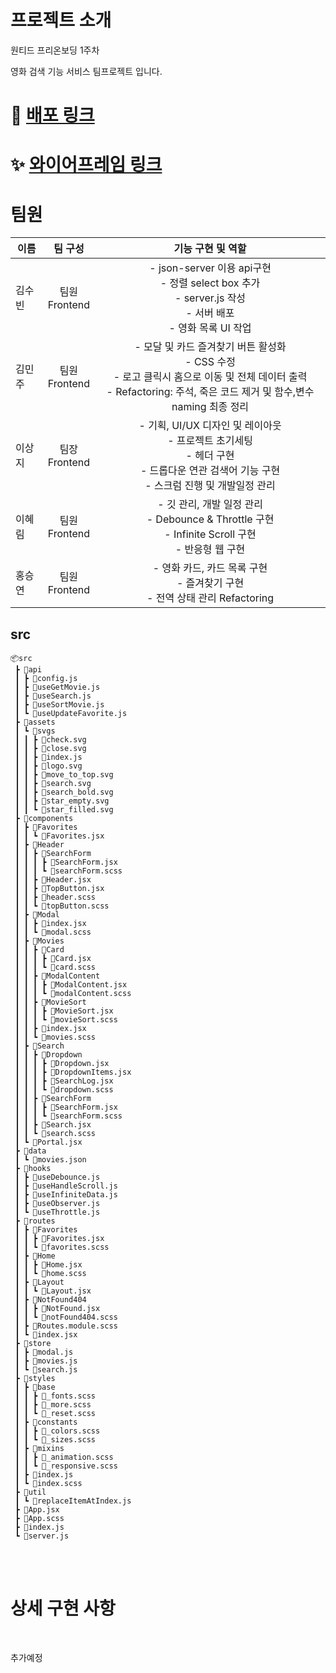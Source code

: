 # 프로젝트 소개

원티드 프리온보딩 1주차

영화 검색 기능 서비스 팀프로젝트 입니다.

# 🚀 [배포 링크](https://wonfilx.herokuapp.com/)


# ✨ [와이어프레임 링크](https://www.figma.com/file/xuNG7O0WGr30z7zg8vqZha/pre-onboarding-week1-1?node-id=2%3A3)


# 팀원

| 이름 |팀 구성|기능 구현 및 역할|
|---|:---:|:---:|
| 김수빈 | 팀원 </br> Frontend | - json-server 이용 api구현 </br> - 정렬 select box 추가 <br> - server.js 작성 <br> -  서버 배포 <br> - 영화 목록 UI 작업 |
| 김민주 | 팀원 </br> Frontend |   - 모달 및 카드 즐겨찾기 버튼 활성화 </br> - CSS 수정 </br> - 로고 클릭시 홈으로 이동 및 전체 데이터 출력 </br> - Refactoring: 주석, 죽은 코드 제거 및 함수,변수 naming 최종 정리|
| 이상지 | 팀장 </br> Frontend | - 기획, UI/UX 디자인 및 레이아웃 </br> - 프로젝트 초기세팅 </br> - 헤더 구현 </br> - 드롭다운 연관 검색어 기능 구현 </br> - 스크럼 진행 및 개발일정 관리|
| 이혜림 | 팀원 </br> Frontend |  - 깃 관리, 개발 일정 관리 </br> - Debounce & Throttle 구현  </br> - Infinite Scroll 구현  </br> - 반응형 웹 구현  |
| 홍승연 | 팀원 </br> Frontend | - 영화 카드, 카드 목록 구현  </br> - 즐겨찾기 구현 </br> - 전역 상태 관리 Refactoring |

## src

```text
📦src
 ┣ 📂api
 ┃ ┣ 📜config.js
 ┃ ┣ 📜useGetMovie.js
 ┃ ┣ 📜useSearch.js
 ┃ ┣ 📜useSortMovie.js
 ┃ ┗ 📜useUpdateFavorite.js
 ┣ 📂assets
 ┃ ┗ 📂svgs
 ┃ ┃ ┣ 📜check.svg
 ┃ ┃ ┣ 📜close.svg
 ┃ ┃ ┣ 📜index.js
 ┃ ┃ ┣ 📜logo.svg
 ┃ ┃ ┣ 📜move_to_top.svg
 ┃ ┃ ┣ 📜search.svg
 ┃ ┃ ┣ 📜search_bold.svg
 ┃ ┃ ┣ 📜star_empty.svg
 ┃ ┃ ┗ 📜star_filled.svg
 ┣ 📂components
 ┃ ┣ 📂Favorites
 ┃ ┃ ┗ 📜Favorites.jsx
 ┃ ┣ 📂Header
 ┃ ┃ ┣ 📂SearchForm
 ┃ ┃ ┃ ┣ 📜SearchForm.jsx
 ┃ ┃ ┃ ┗ 📜searchForm.scss
 ┃ ┃ ┣ 📜Header.jsx
 ┃ ┃ ┣ 📜TopButton.jsx
 ┃ ┃ ┣ 📜header.scss
 ┃ ┃ ┗ 📜topButton.scss
 ┃ ┣ 📂Modal
 ┃ ┃ ┣ 📜index.jsx
 ┃ ┃ ┗ 📜modal.scss
 ┃ ┣ 📂Movies
 ┃ ┃ ┣ 📂Card
 ┃ ┃ ┃ ┣ 📜Card.jsx
 ┃ ┃ ┃ ┗ 📜card.scss
 ┃ ┃ ┣ 📂ModalContent
 ┃ ┃ ┃ ┣ 📜ModalContent.jsx
 ┃ ┃ ┃ ┗ 📜modalContent.scss
 ┃ ┃ ┣ 📂MovieSort
 ┃ ┃ ┃ ┣ 📜MovieSort.jsx
 ┃ ┃ ┃ ┗ 📜movieSort.scss
 ┃ ┃ ┣ 📜index.jsx
 ┃ ┃ ┗ 📜movies.scss
 ┃ ┣ 📂Search
 ┃ ┃ ┣ 📂Dropdown
 ┃ ┃ ┃ ┣ 📜Dropdown.jsx
 ┃ ┃ ┃ ┣ 📜DropdownItems.jsx
 ┃ ┃ ┃ ┣ 📜SearchLog.jsx
 ┃ ┃ ┃ ┗ 📜dropdown.scss
 ┃ ┃ ┣ 📂SearchForm
 ┃ ┃ ┃ ┣ 📜SearchForm.jsx
 ┃ ┃ ┃ ┗ 📜searchForm.scss
 ┃ ┃ ┣ 📜Search.jsx
 ┃ ┃ ┗ 📜search.scss
 ┃ ┗ 📜Portal.jsx
 ┣ 📂data
 ┃ ┗ 📜movies.json
 ┣ 📂hooks
 ┃ ┣ 📜useDebounce.js
 ┃ ┣ 📜useHandleScroll.js
 ┃ ┣ 📜useInfiniteData.js
 ┃ ┣ 📜useObserver.js
 ┃ ┗ 📜useThrottle.js
 ┣ 📂routes
 ┃ ┣ 📂Favorites
 ┃ ┃ ┣ 📜Favorites.jsx
 ┃ ┃ ┗ 📜favorites.scss
 ┃ ┣ 📂Home
 ┃ ┃ ┣ 📜Home.jsx
 ┃ ┃ ┗ 📜home.scss
 ┃ ┣ 📂Layout
 ┃ ┃ ┗ 📜Layout.jsx
 ┃ ┣ 📂NotFound404
 ┃ ┃ ┣ 📜NotFound.jsx
 ┃ ┃ ┗ 📜notFound404.scss
 ┃ ┣ 📜Routes.module.scss
 ┃ ┗ 📜index.jsx
 ┣ 📂store
 ┃ ┣ 📜modal.js
 ┃ ┣ 📜movies.js
 ┃ ┗ 📜search.js
 ┣ 📂styles
 ┃ ┣ 📂base
 ┃ ┃ ┣ 📜_fonts.scss
 ┃ ┃ ┣ 📜_more.scss
 ┃ ┃ ┗ 📜_reset.scss
 ┃ ┣ 📂constants
 ┃ ┃ ┣ 📜_colors.scss
 ┃ ┃ ┗ 📜_sizes.scss
 ┃ ┣ 📂mixins
 ┃ ┃ ┣ 📜_animation.scss
 ┃ ┃ ┗ 📜_responsive.scss
 ┃ ┣ 📜index.js
 ┃ ┗ 📜index.scss
 ┣ 📂util
 ┃ ┗ 📜replaceItemAtIndex.js
 ┣ 📜App.jsx
 ┣ 📜App.scss
 ┣ 📜index.js
 ┗ 📜server.js
```
</br>
</br>

# 상세 구현 사항

</br>

추가예정


</br>

